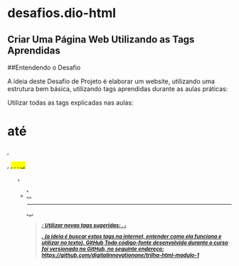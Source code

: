 # desafios.dio-html
## Criar Uma Página Web Utilizando as Tags Aprendidas
##Entendendo o Desafio
 
A ideia deste Desafio de Projeto é elaborar um website, utilizando uma estrutura bem básica, utilizando tags aprendidas durante as aulas práticas:
 
Utilizar todas as tags explicadas nas aulas: <h1> até <h6>, <p>, <mark>, <small>, <i>, <u>, <strong>, <ol>, <ul>, <li>, <a>, <hr>, <sub>, <sup>, <blockquote>;
Utilizar novas tags sugeridas: <font>, <del>, <p>, <abbr> (a ideia é buscar estas tags na internet, entender como ela funciona e utilizar no texto).
GitHub
Todo código-fonte desenvolvido durante o curso foi versionado no GitHub, no seguinte endereço:
https://github.com/digitalinnovationone/trilha-html-modulo-1
